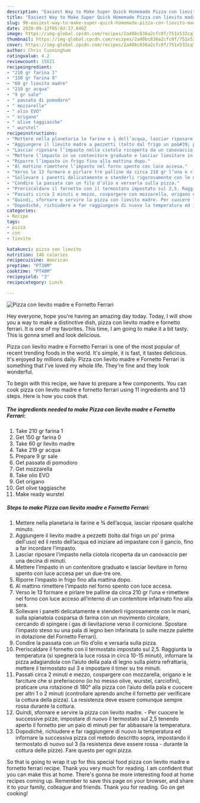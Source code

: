 ```yaml
---
description: "Easiest Way to Make Super Quick Homemade Pizza con lievito madre e Fornetto Ferrari"
title: "Easiest Way to Make Super Quick Homemade Pizza con lievito madre e Fornetto Ferrari"
slug: 96-easiest-way-to-make-super-quick-homemade-pizza-con-lievito-madre-e-fornetto-ferrari
date: 2020-09-12T05:03:17.646Z
image: https://img-global.cpcdn.com/recipes/2a40bc836a2cfc0f/751x532cq70/pizza-con-lievito-madre-e-fornetto-ferrari-recipe-main-photo.jpg
thumbnail: https://img-global.cpcdn.com/recipes/2a40bc836a2cfc0f/751x532cq70/pizza-con-lievito-madre-e-fornetto-ferrari-recipe-main-photo.jpg
cover: https://img-global.cpcdn.com/recipes/2a40bc836a2cfc0f/751x532cq70/pizza-con-lievito-madre-e-fornetto-ferrari-recipe-main-photo.jpg
author: Chris Cunningham
ratingvalue: 4.2
reviewcount: 15621
recipeingredient:
- "210 gr farina 1"
- "150 gr farina 0"
- "60 gr lievito madre"
- "219 gr acqua"
- "9 gr sale"
- " passata di pomodoro"
- " mozzarella"
- " olio EVO"
- " origano"
- " olive taggiasche"
- " wurstel"
recipeinstructions:
- "Mettere nella planetaria le farine e ¾ dell’acqua, lasciar riposare qualche minuto."
- "Aggiungere il lievito madre a pezzetti (tolto dal frigo un po&#39; prima dell&#39;uso) ed il resto dell’acqua ed iniziare ad impastare con il gancio, fino a far incordare l’impasto."
- "Lasciar riposare l’impasto nella ciotola ricoperta da un canovaccio per una decina di minuti."
- "Mettere l’impasto in un contenitore graduato e lasciar lievitare in forno spento con luce accesa per un due-tre ore."
- "Riporre l’impasto in frigo fino alla mattina dopo."
- "Al mattino rimettere l’impasto nel forno spento con luce accesa."
- "Verso le 13 formare e pirlare tre palline da circa 210 gr l’una e rimettere nel forno con luce acceso all’interno di un contenitore infarinato fino alla sera."
- "Sollevare i panetti delicatamente e stenderli rigorosamente con le mani, sulla spianatoia cosparsa di farina con un movimento circolare, cercando di spingere i gas di lievitazione verso il cornicione. Spostare l’impasto steso su una pala di legno ben infarinata (o sulle mezze palette in dotazione del Fornetto Ferrari)."
- "Condire la passata con un filo d’olio e versarla sulla pizza."
- "Preriscaldare il fornetto con il termostato impostato sul 2,5. Raggiunta la temperatura (si spegnerà la luce rossa in circa 10-15 minuti), infornare la pizza adagiandola con l’aiuto della pala di legno sulla pietra refrattaria, mettere il termostato sul 3 e impostare il timer su tre minuti."
- "Passati circa 2 minuti e mezzo, cospargere con mozzarella, origano e le farciture che si preferiscono (io ho messo olive, wurstel, carciofini), praticare una rotazione di 180° alla pizza con l’aiuto della pala e cuocere per altri 1 o 2 minuti (controllare aprendo anche il fornetto per verificare la cottura della pizza). La resistenza deve essere comunque sempre rossa durante la cottura."
- "Quindi, sfornare e servire la pizza con lievito madre. Per cuocere le successive pizze, impostare di nuovo il termostato sul 2,5 tenendo aperto il fornetto per un paio di minuti per far abbassare la temperatura."
- "Dopodichè, richiudere e far raggiungere di nuovo la temperatura ed infornare la successiva pizza col metodo descritto sopra, impostando il termostato di nuovo sul 3 (la resistenza deve essere rossa durante la cottura delle pizze). Fare questo per ogni pizza."
categories:
- Recipe
tags:
- pizza
- con
- lievito

katakunci: pizza con lievito 
nutrition: 148 calories
recipecuisine: American
preptime: "PT30M"
cooktime: "PT40M"
recipeyield: "3"
recipecategory: Lunch

---
```



![Pizza con lievito madre e Fornetto Ferrari](https://img-global.cpcdn.com/recipes/2a40bc836a2cfc0f/751x532cq70/pizza-con-lievito-madre-e-fornetto-ferrari-recipe-main-photo.jpg)

Hey everyone, hope you're having an amazing day today. Today, I will show you a way to make a distinctive dish, pizza con lievito madre e fornetto ferrari. It is one of my favorites. This time, I am going to make it a bit tasty. This is gonna smell and look delicious.



Pizza con lievito madre e Fornetto Ferrari is one of the most popular of recent trending foods in the world. It's simple, it is fast, it tastes delicious. It's enjoyed by millions daily. Pizza con lievito madre e Fornetto Ferrari is something that I've loved my whole life. They're fine and they look wonderful.


To begin with this recipe, we have to prepare a few components. You can cook pizza con lievito madre e fornetto ferrari using 11 ingredients and 13 steps. Here is how you cook that.

<!--inarticleads1-->

##### The ingredients needed to make Pizza con lievito madre e Fornetto Ferrari:

1. Take 210 gr farina 1
1. Get 150 gr farina 0
1. Take 60 gr lievito madre
1. Take 219 gr acqua
1. Prepare 9 gr sale
1. Get  passata di pomodoro
1. Get  mozzarella
1. Take  olio EVO
1. Get  origano
1. Get  olive taggiasche
1. Make ready  wurstel




<!--inarticleads2-->

##### Steps to make Pizza con lievito madre e Fornetto Ferrari:

1. Mettere nella planetaria le farine e ¾ dell’acqua, lasciar riposare qualche minuto.
1. Aggiungere il lievito madre a pezzetti (tolto dal frigo un po&#39; prima dell&#39;uso) ed il resto dell’acqua ed iniziare ad impastare con il gancio, fino a far incordare l’impasto.
1. Lasciar riposare l’impasto nella ciotola ricoperta da un canovaccio per una decina di minuti.
1. Mettere l’impasto in un contenitore graduato e lasciar lievitare in forno spento con luce accesa per un due-tre ore.
1. Riporre l’impasto in frigo fino alla mattina dopo.
1. Al mattino rimettere l’impasto nel forno spento con luce accesa.
1. Verso le 13 formare e pirlare tre palline da circa 210 gr l’una e rimettere nel forno con luce acceso all’interno di un contenitore infarinato fino alla sera.
1. Sollevare i panetti delicatamente e stenderli rigorosamente con le mani, sulla spianatoia cosparsa di farina con un movimento circolare, cercando di spingere i gas di lievitazione verso il cornicione. Spostare l’impasto steso su una pala di legno ben infarinata (o sulle mezze palette in dotazione del Fornetto Ferrari).
1. Condire la passata con un filo d’olio e versarla sulla pizza.
1. Preriscaldare il fornetto con il termostato impostato sul 2,5. Raggiunta la temperatura (si spegnerà la luce rossa in circa 10-15 minuti), infornare la pizza adagiandola con l’aiuto della pala di legno sulla pietra refrattaria, mettere il termostato sul 3 e impostare il timer su tre minuti.
1. Passati circa 2 minuti e mezzo, cospargere con mozzarella, origano e le farciture che si preferiscono (io ho messo olive, wurstel, carciofini), praticare una rotazione di 180° alla pizza con l’aiuto della pala e cuocere per altri 1 o 2 minuti (controllare aprendo anche il fornetto per verificare la cottura della pizza). La resistenza deve essere comunque sempre rossa durante la cottura.
1. Quindi, sfornare e servire la pizza con lievito madre. - Per cuocere le successive pizze, impostare di nuovo il termostato sul 2,5 tenendo aperto il fornetto per un paio di minuti per far abbassare la temperatura.
1. Dopodichè, richiudere e far raggiungere di nuovo la temperatura ed infornare la successiva pizza col metodo descritto sopra, impostando il termostato di nuovo sul 3 (la resistenza deve essere rossa - durante la cottura delle pizze). Fare questo per ogni pizza.




So that is going to wrap it up for this special food pizza con lievito madre e fornetto ferrari recipe. Thank you very much for reading. I am confident that you can make this at home. There's gonna be more interesting food at home recipes coming up. Remember to save this page on your browser, and share it to your family, colleague and friends. Thank you for reading. Go on get cooking!
